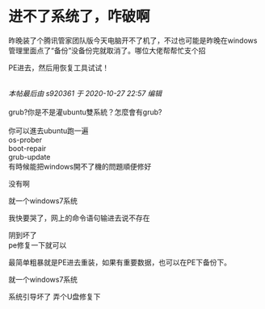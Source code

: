 # 进不了系统了，咋破啊


昨晚装了个腾讯管家团队版今天电脑开不了机了，不过也可能是昨晚在windows管理里面点了“备份”没备份完就取消了。哪位大佬帮帮忙支个招

PE进去，然后用恢复工具试试！<br />
<br />
<img src="static/image/smiley/default/lol.gif" smilieid="12" border="0" alt="" /><img src="static/image/smiley/default/lol.gif" smilieid="12" border="0" alt="" /><img src="static/image/smiley/default/lol.gif" smilieid="12" border="0" alt="" />

<i class="pstatus"> 本帖最后由 s920361 于 2020-10-27 22:57 编辑 </i><br />
<br />
grub?你是不是灌ubuntu雙系統？怎麼會有grub?<br />
<br />
你可以進去ubuntu跑一遍<br />
os-prober<br />
boot-repair<br />
grub-update<br />
有時候能把windows開不了機的問題順便修好

没有啊

就一个windows7系统

我快要哭了，网上的命令语句输进去说不存在

阴到坏了<br />
pe修复一下就可以

最简单粗暴就是PE进去重装，如果有重要数据，也可以在PE下备份下。

就一个windows7系统

系统引导坏了 弄个U盘修复下
